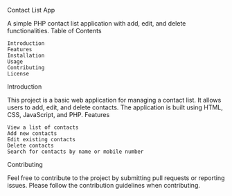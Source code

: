 Contact List App

A simple PHP contact list application with add, edit, and delete functionalities.
Table of Contents

    Introduction
    Features
    Installation
    Usage
    Contributing
    License

Introduction

This project is a basic web application for managing a contact list. It allows users to add, edit, and delete contacts. The application is built using HTML, CSS, JavaScript, and PHP.
Features

    View a list of contacts
    Add new contacts
    Edit existing contacts
    Delete contacts
    Search for contacts by name or mobile number
    
Contributing

  Feel free to contribute to the project by submitting pull requests or reporting issues. Please follow the contribution guidelines when contributing.
